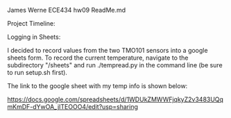 James Werne
ECE434 hw09
ReadMe.md

Project Timeline:



Logging in Sheets:


I decided to record values from the two TMO101 sensors into a google sheets form. To record the current temperature, navigate to the subdirectory "/sheets" and run ./tempread.py in the command line (be sure to run setup.sh first).

The link to the google sheet with my temp info is shown below:

https://docs.google.com/spreadsheets/d/1WDUkZMWWFjqkyZ2v3483UQqmKmDF-dYwOA_jITEOOO4/edit?usp=sharing
